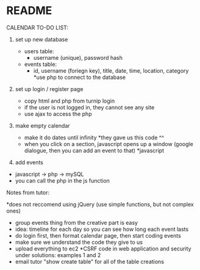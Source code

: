 # README #

CALENDAR TO-DO LIST:

1. set up new database
    * users table:
        * username (unique), password hash
    * events table:
        * id, username (foriegn key), title, date, time, location, category
       *use php to connect to the database

2. set up login / register page
    * copy html and php from turnip login
    * if the user is not logged in, they cannot see any site
    * use ajax to access the php

3. make empty calendar
    * make it do dates until infinity
    *they gave us this code ^^
    * when you click on a section, javascript opens up a window (google dialogue, then you can add an event to that)
    *javascript

4. add events
* javascript -> php -> mySQL
* you can call the php in the js function 

Notes from tutor:

*does not reccomend using jQuery (use simple functions, but not complex ones)
* group events thing from the creative part is easy
* idea: timeline for each day so you can see how long each event lasts
* do login first, then format calendar page, then start coding events
* make sure we understand the code they give to us
* upload everything to ec2
*CSRF code in web application and security under solutions: examples 1 and 2
* email tutor "show create table" for all of the table creations